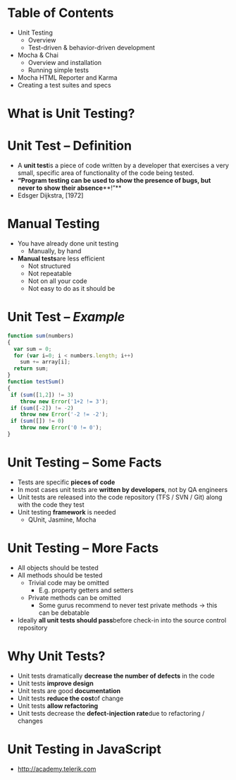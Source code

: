 <!-- section start -->




<!-- section start -->
<!-- attr: { id:'', showInPresentation:true, hasScriptWrapper:true } -->
# Table of Contents
- Unit Testing
  - Overview
  - Test-driven & behavior-driven development
- Mocha & Chai
  - Overview and installation
  - Running simple tests
- Mocha HTML Reporter and Karma
- Creating a test suites and specs




<!-- section start -->
<!-- attr: { id:'', class:'slide-section', showInPresentation:true, hasScriptWrapper:true } -->
# What is Unit Testing?
<!-- <img class="slide-image" showInPresentation="true" src="imgs\pic00.png" style="top:15.87%; left:26.35%; width:56.27%; z-index:-1" /> -->


<!-- attr: { showInPresentation:true, hasScriptWrapper:true } -->
# Unit Test – Definition
- A **unit test**is a piece of code written by a developer that exercises a very small, specific area of functionality of the code being tested.
- **“Program testing can be used to show the presence of bugs, but never to show their absence****!”**
- Edsger Dijkstra, [1972] 


<!-- attr: { showInPresentation:true, hasScriptWrapper:true } -->
# Manual Testing
- You have already done unit testing
  - Manually, by hand
- **Manual tests**are less efficient
  - Not structured
  - Not repeatable
  - Not on all your code
  - Not easy to do as it should be
<!-- <img class="slide-image" showInPresentation="true" src="imgs\pic01.png" style="top:38.49%; left:75.79%; width:27.91%; z-index:-1" /> -->


<!-- attr: { showInPresentation:true, hasScriptWrapper:true } -->
# Unit Test – _Example_

```javascript
function sum(numbers)
{
  var sum = 0;
  for (var i=0; i < numbers.length; i++)
    sum += array[i];
  return sum;
}
function testSum()
{
 if (sum([1,2]) != 3)
    throw new Error('1+2 != 3');
 if (sum([-2]) != -2)
    throw new Error('-2 != -2');
 if (sum([]) != 0)
    throw new Error('0 != 0');
}
```



<!-- attr: { showInPresentation:true, hasScriptWrapper:true } -->
# Unit Testing – Some Facts
- Tests are specific **pieces of code**
- In most cases unit tests are **written by developers**, not by QA engineers
- Unit tests are released into the code repository (TFS / SVN / Git) along with the code they test
- Unit testing **framework** is needed
  - QUnit, Jasmine, Mocha


<!-- attr: { showInPresentation:true, hasScriptWrapper:true } -->
# Unit Testing – More Facts
- All objects should be tested
- All methods should be tested
  - Trivial code may be omitted 
    - E.g. property getters and setters
  - Private methods can be omitted
    - Some gurus recommend to never test private methods &rarr; this can be debatable
- Ideally **all unit tests should pass**before check-in into the source control repository
<!-- <img class="slide-image" showInPresentation="true" src="imgs\pic02.png" style="top:13.22%; left:83.27%; width:20.35%; z-index:-1" /> -->


<!-- attr: { showInPresentation:true, hasScriptWrapper:true } -->
# Why Unit Tests?
- Unit tests dramatically **decrease the number of defects** in the code 
- Unit tests **improve design**
- Unit tests are good **documentation**
- Unit tests **reduce the cost**of change
- Unit tests **allow refactoring**
- Unit tests decrease the **defect-injection rate**due to refactoring / changes
<!-- <img class="slide-image" showInPresentation="true" src="imgs\pic03.png" style="top:22.92%; left:87.95%; width:15.44%; z-index:-1" /> -->


<!-- attr: { showInPresentation:true, hasScriptWrapper:true } -->
# Unit Testing in JavaScript
- http://academy.telerik.com 




